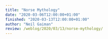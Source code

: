 ```yaml
---
title: "Norse Mythology"
date: "2020-03-06T12:00:00+01:00"
finished: "2020-03-13T12:00:00+01:00"
author: "Neil Gaiman"
review: /weblog/2020/03/13/norse-mythology/
---
```

